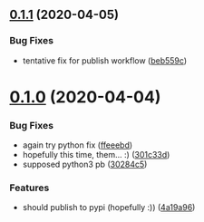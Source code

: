 ## [0.1.1](https://github.com/esciara/github_actions_test/compare/v0.1.0...v0.1.1) (2020-04-05)


### Bug Fixes

* tentative fix for publish workflow ([beb559c](https://github.com/esciara/github_actions_test/commit/beb559c62f979859e6fecf28365bab457bded6e2))

# [0.1.0](https://github.com/esciara/github_actions_test/compare/v0.0.0...v0.1.0) (2020-04-04)


### Bug Fixes

* again try python fix ([ffeeebd](https://github.com/esciara/github_actions_test/commit/ffeeebdd59983fb70a41bff561604d985fd59869))
* hopefully this time, them... :) ([301c33d](https://github.com/esciara/github_actions_test/commit/301c33d0ce8d76b64a6c767507086a28d157c5f6))
* supposed python3 pb ([30284c5](https://github.com/esciara/github_actions_test/commit/30284c53d7b122120070d200082dd4bcf708b4f6))


### Features

* should publish to pypi (hopefully :)) ([4a19a96](https://github.com/esciara/github_actions_test/commit/4a19a9650db4a4e46fa6973c6753d4999111b279))
